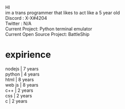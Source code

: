 HI<br>
im a trans programmer that likes to act like a 5 year old<br>
Discord : X-X#4204<br>
Twitter : N/A<br>
Current Project: Python terminal emulator<br>
Current Open Source Project: BattleShip<br>
<h1>expirience</h1>
nodejs | 7 years<br>
python | 4 years<br>
html | 8 years<br>
web js | 8 years<br>
c++ | 2 years<br>
css | 2 years<br>
c | 2 years<br>
